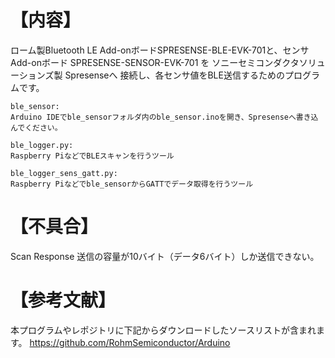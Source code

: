 # 【内容】  
  ローム製Bluetooth LE Add-onボードSPRESENSE-BLE-EVK-701と、センサAdd-onボード
  SPRESENSE-SENSOR-EVK-701 を ソニーセミコンダクタソリューションズ製 Spresenseへ
  接続し、各センサ値をBLE送信するためのプログラムです。

	ble_sensor:
	Arduino IDEでble_sensorフォルダ内のble_sensor.inoを開き、Spresenseへ書き込んでください。
	
	ble_logger.py:
	Raspberry PiなどでBLEスキャンを行うツール
	
	ble_logger_sens_gatt.py:
	Raspberry Piなどでble_sensorからGATTでデータ取得を行うツール

# 【不具合】  
  Scan Response 送信の容量が10バイト（データ6バイト）しか送信できない。
  
# 【参考文献】  
  
  本プログラムやレポジトリに下記からダウンロードしたソースリストが含まれます。
  https://github.com/RohmSemiconductor/Arduino
  